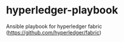 # hyperledger-playbook
Ansible playbook for hyperledger fabric (https://github.com/hyperledger/fabric)
